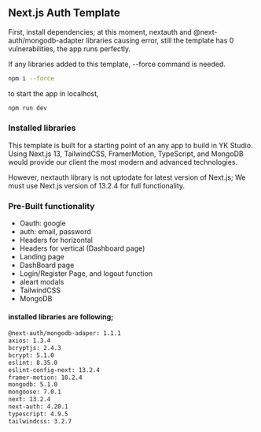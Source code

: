 ## Next.js Auth Template

First, install dependencies;
at this moment, nextauth and @next-auth/mongodb-adapter libraries causing error, still the template has 0 vulnerabilities, the app runs perfectly.

If any libraries added to this template, --force command is needed.

```bash
npm i --force

```

to start the app in localhost, 

```bash
npm run dev
```

### Installed libraries

This template is built for a starting point of an any app to build in YK Studio. Using Next.js 13, TailwindCSS, FramerMotion, TypeScript, and MongoDB would provide our client the most modern and advanced technologies.

However, nextauth library is not uptodate for latest version of Next.js; We must use Next.js version of 13.2.4 for full functionality.

### Pre-Built functionality
 
- Oauth: google
- auth: email, password
- Headers for horizontal
- Headers for vertical (Dashboard page)
- Landing page
- DashBoard page
- Login/Register Page, and logout function
- aleart modals
- TailwindCSS
- MongoDB

#### installed libraries are following;

```bash
@next-auth/mongodb-adaper: 1.1.1
axios: 1.3.4
bcryptjs: 2.4.3
bcrypt: 5.1.0
eslint: 8.35.0
eslint-config-next: 13.2.4
framer-motion: 10.2.4
mongodb: 5.1.0
mongoose: 7.0.1
next: 13.2.4
next-auth: 4.20.1
typescript: 4.9.5
tailwindcss: 3.2.7
```